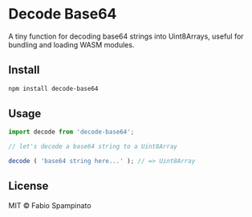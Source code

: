 # Decode Base64

A tiny function for decoding base64 strings into Uint8Arrays, useful for bundling and loading WASM modules.

## Install

```sh
npm install decode-base64
```

## Usage

```ts
import decode from 'decode-base64';

// let's decode a base64 string to a Uint8Array

decode ( 'base64 string here...' ); // => Uint8Array
```

## License

MIT © Fabio Spampinato
